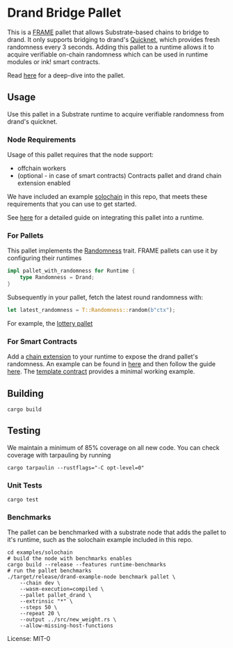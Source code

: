 # Drand Bridge Pallet

This is a [FRAME](https://docs.substrate.io/reference/frame-pallets/) pallet that allows Substrate-based chains to bridge to drand. It only supports bridging to drand's [Quicknet](https://drand.love/blog/quicknet-is-live-on-the-league-of-entropy-mainnet), which provides fresh randomness every 3 seconds. Adding this pallet to a runtime allows it to acquire verifiable on-chain randomness which can be used in runtime modules or ink! smart contracts. 

Read [here](https://github.com/ideal-lab5/idn-sdk/blob/main/pallets/drand/docs/how_it_works.md) for a deep-dive into the pallet.

## Usage

Use this pallet in a Substrate runtime to acquire verifiable randomness from drand's quicknet.

### Node Requirements

Usage of this pallet requires that the node support:
- offchain workers
- (optional - in case of smart contracts) Contracts pallet and drand  chain extension enabled 

We have included an example [solochain](https://github.com/ideal-lab5/idn-sdk/tree/main/pallets/drand/examples/solochain) in this repo, that meets these requirements that you can use to get started.

See [here](https://github.com/ideal-lab5/idn-sdk/blob/main/pallets/drand/docs/integration.md) for a detailed guide on integrating this pallet into a runtime.

### For Pallets
This pallet implements the [Randomness](https://paritytech.github.io/polkadot-sdk/master/frame_support/traits/trait.Randomness.html) trait. FRAME pallets can use it by configuring their runtimes 

``` rust
impl pallet_with_randomness for Runtime {
    type Randomness = Drand;
}
```

Subsequently in your pallet, fetch the latest round randomness with:

``` rust
let latest_randomness = T::Randomness::random(b"ctx");
```

For example, the [lottery pallet](https://github.com/paritytech/polkadot-sdk/blob/d3d1542c1d387408c141f9a1a8168e32435a4be9/substrate/frame/lottery/src/lib.rs#L518)

### For Smart Contracts

Add a [chain extension](https://use.ink/macros-attributes/chain-extension/) to your runtime to expose the drand pallet's randomness. An example can be found in [here](https://github.com/ideal-lab5/idn-sdk/blob/main/pallets/drand/examples/solochain) and then follow the guide [here](https://github.com/ideal-lab5/contracts). The [template contract](https://github.com/ideal-lab5/contracts/tree/main/template) provides a minimal working example.

## Building

``` shell
cargo build
```

## Testing

We maintain a minimum of 85% coverage on all new code. You can check coverage with tarpauling by running 

``` shell
cargo tarpaulin --rustflags="-C opt-level=0"
```

### Unit Tests

``` shell
cargo test
```

### Benchmarks

The pallet can be benchmarked with a substrate node that adds the pallet to it's runtime, such as the solochain example included in this repo.

``` shell
cd examples/solochain
# build the node with benchmarks enables
cargo build --release --features runtime-benchmarks
# run the pallet benchmarks
./target/release/drand-example-node benchmark pallet \
    --chain dev \
    --wasm-execution=compiled \
    --pallet pallet_drand \
    --extrinsic "*" \
    --steps 50 \
    --repeat 20 \
    --output ../src/new_weight.rs \
    --allow-missing-host-functions
```

License: MIT-0
